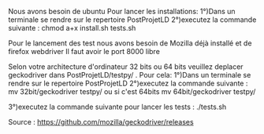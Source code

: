 Nous avons besoin de ubuntu 
Pour lancer les installations:
1°)Dans un terminale se rendre sur le repertoire PostProjetLD
2°)executez la commande suivante : chmod a+x install.sh tests.sh

Pour le lancement des test nous avons besoin de Mozilla déjà installé et de firefox webdriver
Il faut avoir le port 8000 libre 

Selon votre architecture d'ordinateur 32 bits ou 64 bits veuillez deplacer geckodriver dans PostProjetLD/testpy/ .
Pour cela:
1°)Dans un terminale se rendre sur le repertoire PostProjetLD
2°)executez la commande suivante : mv 32bit/geckodriver testpy/ ou si c'est 64bits mv 64bit/geckodriver testpy/

3°)executez la commande suivante pour lancer les tests : ./tests.sh


Source : https://github.com/mozilla/geckodriver/releases
